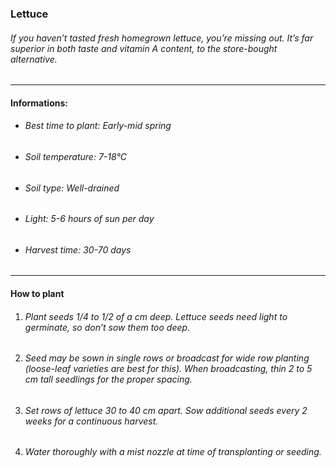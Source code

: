 ### Lettuce

###### If you haven’t tasted fresh homegrown lettuce, you’re missing out. It’s far superior in both taste and vitamin A content, to the store-bought alternative.

---

#### Informations:

- ###### Best time to plant: Early-mid spring
- ###### Soil temperature: 7-18°C
- ###### Soil type: Well-drained
- ###### Light: 5-6 hours of sun per day
- ###### Harvest time: 30-70 days

---

#### How to plant

1. ###### Plant seeds 1/4 to 1/2 of a cm deep. Lettuce seeds need light to germinate, so don’t sow them too deep.
2. ###### Seed may be sown in single rows or broadcast for wide row planting (loose-leaf varieties are best for this). When broadcasting, thin 2 to 5 cm tall seedlings for the proper spacing.
3. ###### Set rows of lettuce 30 to 40 cm apart. Sow additional seeds every 2 weeks for a continuous harvest.
4. ###### Water thoroughly with a mist nozzle at time of transplanting or seeding. 